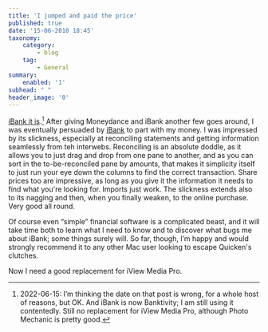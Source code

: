 ```yaml
---
title: 'I jumped and paid the price'
published: true
date: '15-06-2010 18:45'
taxonomy:
    category:
        - blog
    tag:
        - General
summary:
    enabled: '1'
subhead: " "
header_image: '0'
---
```


[iBank it is](https://jeremycherfas.net/blog/switching-financial-software/).[^1] After giving Moneydance and iBank another few goes around, I was eventually persuaded by [iBank](https://www.banktivity.com/) to part with my money. I was impressed by its slickness, especially at reconciling statements and getting information seamlessly from teh interwebs. Reconciling is an absolute doddle, as it allows you to just drag and drop from one pane to another, and as you can sort in the to-be-reconciled pane by amounts, that makes it simplicity itself to just run your eye down the columns to find the correct transaction. Share prices too are impressive, as long as you give it the information it needs to find what you're looking for. Imports just work. The slickness extends also to its nagging and then, when you finally weaken, to the online purchase. Very good all round.

Of course even “simple” financial software is a complicated beast, and it will take time both to learn what I need to know and to discover what bugs me about iBank; some things surely will. So far, though, I’m happy and would strongly recommend it to any other Mac user looking to escape Quicken's clutches.

Now I need a good replacement for iView Media Pro.

[^1]: 2022-06-15: I’m thinking the date on that post is wrong, for a whole host of reasons, but OK. And iBank is now Banktivity; I am still using it contentedly. Still no replacement for iView Media Pro, although Photo Mechanic is pretty good.
